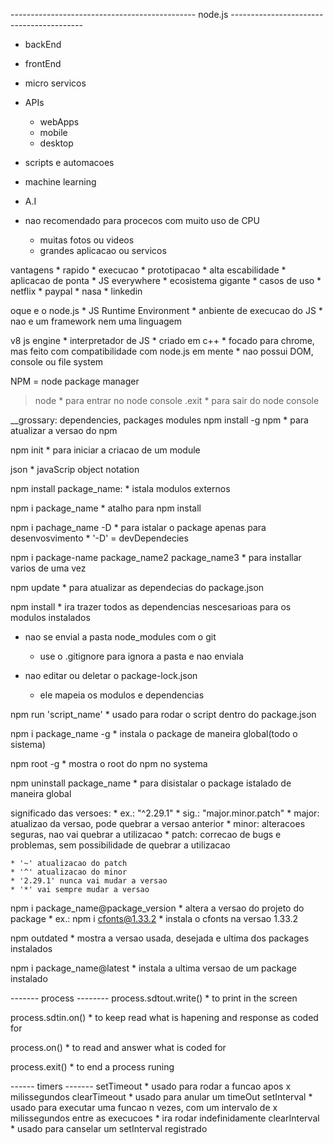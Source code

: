  
---------------------------------------------- node.js -----------------------------------------
* backEnd
* frontEnd
* micro servicos
* APIs
    * webApps
    * mobile
    * desktop
* scripts e automacoes
* machine learning
* A.I

* nao recomendado para procecos com muito uso de CPU
    * muitas fotos ou videos
    * grandes aplicacao ou servicos
    
vantagens
    * rapido
        * execucao 
        * prototipacao
    * alta escabilidade
    * aplicacao de ponta
    * JS everywhere
    * ecosistema gigante
    * casos de uso
        * netflix
        * paypal
        * nasa
        * linkedin

oque e o node.js
    * JS Runtime Environment
        * anbiente de execucao do JS
    * nao e um framework nem uma linguagem

v8 js engine
    * interpretador de JS
    * criado em c++
    * focado para chrome, mas feito com compatibilidade com node.js em mente
    * nao possui DOM, console ou file system

NPM = node package manager

> node
    * para entrar no node console
> .exit
    * para sair do node console

__grossary:
    dependencies,
    packages
    modules
npm install -g npm
    * para atualizar a versao do npm
    
npm init
    * para iniciar a criacao de um module
    
json
    * javaScrip object notation
    
npm install package_name:
    * istala modulos externos
    
npm i package_name
    * atalho para npm install
    
npm i pachage_name -D
    * para istalar o package apenas para desenvosvimento
    * '-D' = devDependecies
    
npm i package-name package_name2 package_name3
    * para installar varios de uma vez

npm update
    * para atualizar as dependecias do package.json

npm install
    * ira trazer todos as dependencias nescesarioas para os modulos instalados
    
* nao se envial a pasta node_modules com o git
    * use o .gitignore para ignora a pasta e nao enviala

* nao editar ou deletar o package-lock.json
    * ele mapeia os modulos e dependencias

npm run 'script_name'
    * usado para rodar o script dentro do package.json
    
npm i package_name -g
    * instala o package de maneira global(todo o sistema)

npm root -g
    * mostra o root do npm no systema
    
npm uninstall package_name
    * para disistalar o package istalado de maneira global
    
significado das versoes:
    * ex.: "^2.29.1"
    * sig.: "major.minor.patch"
        * major: atualizao da versao, pode quebrar a versao anterior
        * minor: alteracoes seguras, nao vai quebrar a utilizacao
        * patch: correcao de bugs e problemas, sem possibilidade de quebrar a utilizacao
        
    * '~' atualizacao do patch
    * '^' atualizacao do minor
    * '2.29.1' nunca vai mudar a versao
    * '*' vai sempre mudar a versao

npm i package_name@package_version
    * altera a versao do projeto do package
    * ex.: npm i cfonts@1.33.2
        * instala o cfonts na versao 1.33.2
        
npm outdated
    * mostra a versao usada, desejada e ultima dos packages instalados
    
npm i package_name@latest
    * instala a ultima versao de um package instalado

------- process --------
process.sdtout.write()
	* to print in the screen

process.sdtin.on()
	* to keep read what is hapening and response as coded for

process.on()
	* to read and answer what is coded for

process.exit()
	* to end a process runing

------ timers -------
setTimeout
	* usado para rodar a funcao apos x milissegundos
clearTimeout
	* usado para anular um timeOut
setInterval
	* usado para executar uma funcao n vezes, com um intervalo de x milissegundos entre as execucoes
	* ira rodar indefinidamente
clearInterval
	* usado para canselar um setInterval registrado
